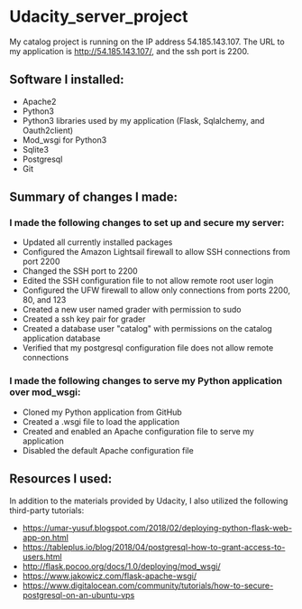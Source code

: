 # Udacity_server_project

My catalog project is running on the IP address 54.185.143.107. The URL to my application is http://54.185.143.107/, and the ssh port is 2200. 

## Software I installed:
* Apache2
* Python3
* Python3 libraries used by my application (Flask, Sqlalchemy, and Oauth2client)
* Mod_wsgi for Python3
* Sqlite3
* Postgresql
* Git

## Summary of changes I made:
### I made the following changes to set up and secure my server:
* Updated all currently installed packages
* Configured the Amazon Lightsail firewall to allow SSH connections from port 2200
* Changed the SSH port to 2200
* Edited the SSH configuration file to not allow remote root user login
* Configured the UFW firewall to allow only connections from  ports 2200, 80, and 123
* Created a new user named grader with permission to sudo
* Created a ssh key pair for grader
* Created a database user "catalog" with permissions on the catalog application database
* Verified that my postgresql configuration file does not allow remote connections

### I made the following changes to serve my Python application over mod_wsgi:
* Cloned my Python application from GitHub
* Created a .wsgi file to load the application
* Created and enabled an Apache configuration file to serve my application
* Disabled the default Apache configuration file

## Resources I used:
In addition to the materials provided by Udacity, I also utilized the following third-party tutorials:
* https://umar-yusuf.blogspot.com/2018/02/deploying-python-flask-web-app-on.html
* https://tableplus.io/blog/2018/04/postgresql-how-to-grant-access-to-users.html
* http://flask.pocoo.org/docs/1.0/deploying/mod_wsgi/
* https://www.jakowicz.com/flask-apache-wsgi/
* https://www.digitalocean.com/community/tutorials/how-to-secure-postgresql-on-an-ubuntu-vps
